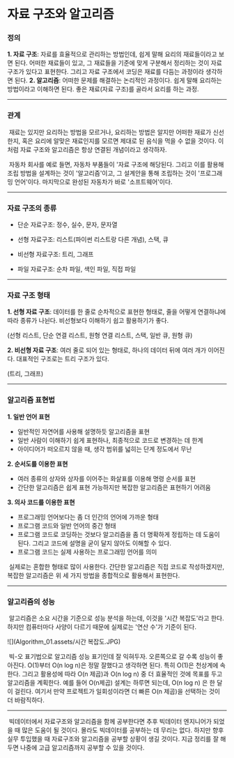 # 자료 구조와 알고리즘



### 정의

**1. 자료 구조**: 자료를 효율적으로 관리하는 방법인데, 쉽게 말해 요리의 재료들이라고 보면 된다. 어떠한 재료들이 있고, 그 재료들을 기준에 맞게 구분해서 정리하는 것이 자료 구조가 있다고 표현한다. 그리고 자료 구조에서 코딩은 재료를 다듬는 과정이라 생각하면 된다.
**2. 알고리즘**: 어떠한 문제를 해결하는 논리적인 과정이다. 쉽게 말해 요리하는 방법이라고 이해하면 된다. 좋은 재료(자료 구조)를 골라서 요리를 하는 과정.



---



### 관계

​	재료는 있지만 요리하는 방법을 모르거나, 요리하는 방법은 알지만 어떠한 재료가 신선한지, 혹은 요리에 알맞은 재료인지를 모르면 제대로 된 음식을 먹을 수 없을 것이다. 이처럼 자료 구조와 알고리즘은 항상 연결된 개념이라고 생각하자. 

​	자동차 회사를 예로 들면, 자동차 부품들이 '자료 구조에 해당된다. 그리고 이를 활용해 조립 방법을 설계하는 것이 '알고리즘'이고, 그 설계안을 통해 조립하는 것이 '프로그래밍 언어'이다. 마지막으로 완성된 자동차가 바로 '소프트웨어'이다.



---



### 자료 구조의 종류

- 단순 자료구조: 정수, 실수, 문자, 문자열

- 선형 자료구조: 리스트(파이썬 리스트랑 다른 개념), 스택, 큐

- 비선형 자료구조: 트리, 그래프

- 파일 자료구조: 순차 파일, 색인 파일, 직접 파일



---



### 자료 구조 형태

**1. 선형 자료 구조**: 데이터를 한 줄로 순차적으로 표현한 형태로, 줄을 어떻게 연결하냐에 따라 종류가 나뉜다. 비선형보다 이해하기 쉽고 활용하기가 좋다.

(선형 리스트, 단순 연결 리스트, 원형 연결 리스트, 스택, 일반 큐, 원형 큐)

**2. 비선형 자료 구조**: 여러 줄로 되어 있는 형태로, 하나의 데이터 뒤에 여러 개가 이어진다. 대표적인 구조로는 트리 구조가 있다. 

(트리, 그래프)



---



### 알고리즘 표현법

**1. 일반 언어 표현**

   - 일반적인 자연어를 사용해 설명하듯 알고리즘을 표현
   - 일반 사람이 이해하기 쉽게 표현하나, 최종적으로 코드로 변경하는 데 한계
   - 아이디어가 떠오르지 않을 때, 생각 범위를 넓히는 단계 정도에서 무난

   

**2. 순서도를 이용한 표현**

   - 여러 종류의 상자와 상자를 이어주는 화살표를 이용해 명령 순서를 표현
   - 간단한 알고리즘은 쉽게 표현 가능하지만 복잡한 알고리즘은 표현하기 어려움

   

**3. 의사 코드를 이용한 표현**

   - 프로그래밍 언어보다는 좀 더 인간의 언어에 가까운 형태
   - 프로그램 코드와 일반 언어의 중간 형태
   - 프로그램 코드로 코딩하는 것보다 알고리즘을 좀 더 명확하게 정립하는 데 도움이 된다. 그리고 코드에 설명을 굳이 달지 않아도 이해할 수 있다.
   - 프로그램 코드는 실제 사용하는 프로그래밍 언어를 의미



​	실제로는 혼합한 형태로 많이 사용한다. 간단한 알고리즘은 직접 코드로 작성하겠지만, 복잡한 알고리즘은 위 세 가지 방법을 종합적으로 활용해서 표현한다.



---



### 알고리즘의 성능

​	알고리즘은 소요 시간을 기준으로 성능 분석을 하는데, 이것을 '시간 복잡도'라고 한다. 하지만 컴퓨터마다 사양이 다르기 때문에 실제로는 '연산 수'가 기준이 된다.  

![](Algorithm_01.assets/시간 복잡도.JPG)

​	빅-오 표기법으로 알고리즘 성능 표기인데 잘 익혀두자. 오른쪽으로 갈 수록 성능이 좋아진다. O(1)부터 O(n log n)은 정말 잘했다고 생각하면 된다. 특히 O(1)은 천상계에 속한다. 그리고 활용성에 따라 O(n 제곱)과 O(n log n) 중 더 효율적인 것에 목표를 두고 알고리즘을 계획한다. 예를 들어 O(n제곱) 설계는 하루면 되는데,  O(n log n) 은 한 달이 걸린다. 여기서 만약 프로젝트가 일회성이라면 더 빠른 O(n 제곱)을 선택하는 것이 더 바람직하다.



---



​	빅데이터에서 자료구조와 알고리즘을 함께 공부한다면 추후 빅데이터 엔지니어가 되었을 때 많은 도움이 될 것이다. 몰라도 빅데이터를 공부하는 데 무리는 없다. 하지만  향후 실무 투입했을 때 자료구조와 알고리즘을 공부할 상황이 생길 것이다. 지금 정리를 잘 해두면 나중에 고급 알고리즘까지 공부할 수 있을 것이다.